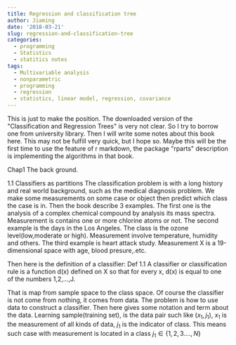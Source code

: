 ```yaml
---
title: Regression and classification tree
author: Jiaming
date: '2018-03-21'
slug: regression-and-classification-tree
categories:
  - programming
  - Statistics
  - statitics notes
tags:
  - Multivariable analysis
  - nonparametric
  - programming
  - regression
  - statistics, linear model, regression, covariance
---
```


This is just to make the position.
The downloaded version of the "Classification and Regression Trees" is very not clear. So I try to borrow one from university library. Then I will write some notes about this book here.
This may not be fulfill very quick, but I hope so.
Maybe this will be the first time to use the feature of r markdown, the package "rparts" description is implementing the algorithms in that book.

Chap1 The back ground.

1.1 Classifiers as partitions
The classification problem is with a long history and real world background, such as the medical diagnosis problem. We make some measurements on some case or object then predict which class the case is in.
Then the book describe 3 examples. The first one is the analysis of a complex chemical compound by analysis its mass spectra. Measurement is contains one or more chlorine atoms or not. The second example is the days in the Los Angeles. The class is the ozone level(low,moderate or high). Measurement involve temperature, humidity and others. The third example is heart attack study. Measurement X is a 19-dimensional space with age, blood presure,.etc.

Then here is the definition of a classifier:
Def 1.1 A classifier or classification rule is a function d(x) defined on X so that for every x, d(x) is equal to one of the numbers 1,2,...,J. 

That is map from sample space to the class space.
Of course the classifier is not come from nothing, it comes from data. The problem is how to use data to construct a classifier. Then here gives some notation and term about the data.
Learning sample(training set), is the data pair such like $(x_1,j_1)$, $x_1$ is the measurement of all kinds of data, $j_1$ is the indicator of class. This means such case with measurement is located in a class $j_1\in \{1,2,3....,N\}$






